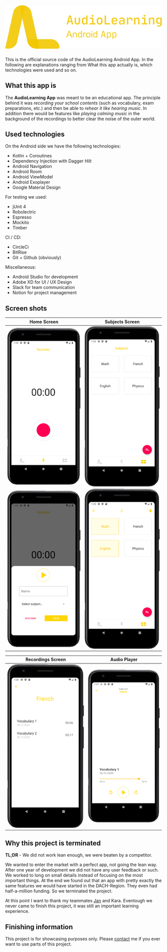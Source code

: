 # ![App Logo](docs/LogoWithText.png)

This is the official source code of the AudioLearning Android App. In the following are explanations ranging from What this app actually is, which technologies were used and so on.

## What this app is
The **AudioLearning App** was meant to be an educational app. The principle behind it was *recording your school contents* (such as vocabulary, exam preparations, etc.) and then be able to *rehear it like hearing music*. In addition there would be features like *playing calming music* in the background of the recordings to better clear the noise of the outer world.

## Used technologies
On the Android side we have the following technologies:
* Kotlin + Coroutines
* Dependency Injection with Dagger Hilt
* Android Navigation
* Android Room
* Android ViewModel
* Android Exoplayer
* Google Material Design

For testing we used:
* jUnit 4
* Robolectric
* Espresso
* Mockito
* Timber

CI / CD:
* CircleCi
* BitRise
* Git + Github (obviously)

Miscellaneous:
* Android Studio for development
* Adobe XD for UI / UX Design
* Slack for team communication
* Notion for project management

[HomeScreen]: docs/HomeScreen.png
[RecordingDone]: docs/RecordingDone.png
[SubjectsScreen]: docs/SubjectsScreen.png
[SubjectsScreen-Selection]: docs/SubjectsScreen-Selection.png
[RecordingsScreen]: docs/RecordingsScreen.png
[AudioPlayerScreen]: docs/AudioPlayerScreen.png

## Screen shots
| Home Screen      | Subjects Screen    |
| ---------------- | ----------------- |
| ![HomeScreen]    | ![SubjectsScreen] |
| ![RecordingDone] | ![SubjectsScreen-Selection] |

| Recordings Screen   | Audio Player |
| ------------------- | ------------ |
| ![RecordingsScreen] | ![AudioPlayerScreen] |

## Why this project is terminated
**TL;DR** - We did not work lean enough, we were beaten by a competitor. 

We wanted to enter the market with a perfect app, not going the lean way. After one year of development we did not have any user feedback or such. We worked to long on small details instead of focusing on the most important things. At the end we found out that an app with pretty exactly the same features we would have started in the DACH-Region. They even had half-a-million funding. So we terminated the project. 

At this point I want to thank my teammates [Jan](http://janmeuser.com/) and Kara. Eventough we never came to finish this project, it was still an important learning experience.

## Finishing information
This project is for showcasing purposes only. Please [contact](mailto:me@johnlouisjacobs.de) me if you ever want to use parts of this project.